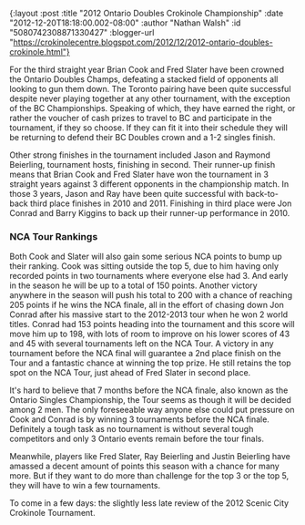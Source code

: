 {:layout :post
 :title "2012 Ontario Doubles Crokinole Championship"
 :date "2012-12-20T18:18:00.002-08:00"
 :author "Nathan Walsh"
 :id "5080742308871330427"
 :blogger-url "https://crokinolecentre.blogspot.com/2012/12/2012-ontario-doubles-crokinole.html"}

For the third straight year Brian Cook and Fred Slater have been crowned the Ontario Doubles Champs, defeating a stacked field of opponents all looking to gun them down. The Toronto pairing have been quite successful despite never playing together at any other tournament, with the exception of the BC Championships. Speaking of which, they have earned the right, or rather the voucher of cash prizes to travel to BC and participate in the tournament, if they so choose. If they can fit it into their schedule they will be returning to defend their BC Doubles crown and a 1-2 singles finish.

Other strong finishes in the tournament included Jason and Raymond Beierling, tournament hosts, finishing in second. Their runner-up finish means that Brian Cook and Fred Slater have won the tournament in 3 straight years against 3 different opponents in the championship match. In those 3 years, Jason and Ray have been quite successful with back-to-back third place finishes in 2010 and 2011. Finishing in third place were Jon Conrad and Barry Kiggins to back up their runner-up performance in 2010.

### NCA Tour Rankings

Both Cook and Slater will also gain some serious NCA points to bump up their ranking. Cook was sitting outside the top 5, due to him having only recorded points in two tournaments where everyone else had 3. And early in the season he will be up to a total of 150 points. Another victory anywhere in the season will push his total to 200 with a chance of reaching 205 points if he wins the NCA finale, all in the effort of chasing down Jon Conrad after his massive start to the 2012-2013 tour when he won 2 world titles.
Conrad had 153 points heading into the tournament and this score will move him up to 198, with lots of room to improve on his lower scores of 43 and 45 with several tournaments left on the NCA Tour. A victory in any tournament before the NCA final will guarantee a 2nd place finish on the Tour and a fantastic chance at winning the top prize. He still retains the top spot on the NCA Tour, just ahead of Fred Slater in second place.

It's hard to believe that 7 months before the NCA finale, also known as the Ontario Singles Championship, the Tour seems as though it will be decided among 2 men. The only foreseeable way anyone else could put pressure on Cook and Conrad is by winning 3 tournaments before the NCA finale. Definitely a tough task as no tournament is without several tough competitors and only 3 Ontario events remain before the tour finals.

Meanwhile, players like Fred Slater, Ray Beierling and Justin Beierling have amassed a decent amount of points this season with a chance for many more. But if they want to do more than challenge for the top 3 or the top 5, they will have to win a few tournaments.

To come in a few days: the slightly less late review of the 2012 Scenic City Crokinole Tournament.
